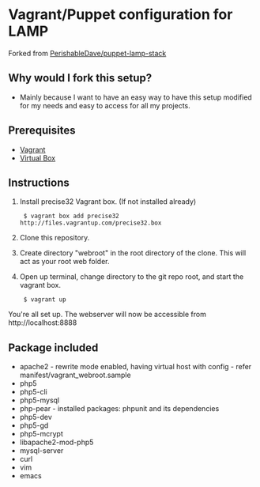 # Vagrant/Puppet configuration for LAMP
Forked from [PerishableDave/puppet-lamp-stack](https://github.com/PerishableDave/puppet-lamp-stack)


## Why would I fork this setup? 
* Mainly because I want to have an easy way to have this setup modified for my needs and easy to access for all my projects. 
 

## Prerequisites
* [Vagrant](http://www.vagrantup.com/)
* [Virtual Box](https://www.virtualbox.org/)

## Instructions
1. Install precise32 Vagrant box. (If not installed already)

        $ vagrant box add precise32 http://files.vagrantup.com/precise32.box
    
2. Clone this repository.
3. Create directory "webroot" in the root directory of the clone. This will act as your root web folder.
4. Open up terminal, change directory to the git repo root, and start the vagrant box.

        $ vagrant up

You're all set up. The webserver will now be accessible from http://localhost:8888

## Package included

* apache2 - rewrite mode enabled, having virtual host with config - refer manifest/vagrant_webroot.sample
* php5
* php5-cli
* php5-mysql
* php-pear - installed packages: phpunit and its dependencies
* php5-dev
* php5-gd
* php5-mcrypt
* libapache2-mod-php5
* mysql-server
* curl
* vim
* emacs

